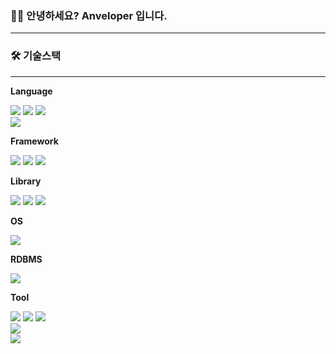 ### 👋🏼 안녕하세요? Anveloper 입니다.
---

### 🛠️ 기술스택
---
   
**Language**
<div align=left> 
  <img src="https://img.shields.io/badge/html5-E34F26?style=for-the-badge&logo=html5&logoColor=white"> 
  <img src="https://img.shields.io/badge/css-1572B6?style=for-the-badge&logo=css3&logoColor=white"> 
  <img src="https://img.shields.io/badge/javascript-F7DF1E?style=for-the-badge&logo=javascript&logoColor=black"> 
  <br>    
  <img src="https://img.shields.io/badge/java-007396?style=for-the-badge&logo=java&logoColor=white">  
  <br>    
</div>

**Framework**
<div align=left>   
  <img src="https://img.shields.io/badge/spring-6DB33F?style=for-the-badge&logo=spring&logoColor=white">
  <img src="https://img.shields.io/badge/springboot-6DB33F?style=for-the-badge&logo=springboot&logoColor=white">
  <img src="https://img.shields.io/badge/express-000000?style=for-the-badge&logo=express&logoColor=white">
  <br>
</div>
   
**Library**
<div align=left>   
  <img src="https://img.shields.io/badge/react-61DAFB?style=for-the-badge&logo=react&logoColor=black"> 
  <img src="https://img.shields.io/badge/redux-764ABC?style=for-the-badge&logo=redux&logoColor=white"> 
  <img src="https://img.shields.io/badge/vue.js-4FC08D?style=for-the-badge&logo=vue.js&logoColor=white"> 
  <br>
</div>

**OS**
<div align=left>    
  <img src="https://img.shields.io/badge/linux-FCC624?style=for-the-badge&logo=linux&logoColor=black"> 
  <br>  
</div>

**RDBMS**
<div align=left>    
  <img src="https://img.shields.io/badge/mysql-4479A1?style=for-the-badge&logo=mysql&logoColor=white">
  <br>  
</div>

**Tool**
<div align=left>    
  <img src="https://img.shields.io/badge/eclipse-2C2255?style=for-the-badge&logo=eclipseide&logoColor=white">
  <img src="https://img.shields.io/badge/vscode-007ACC?style=for-the-badge&logo=visualstudiocode&logoColor=white">
  <img src="https://img.shields.io/badge/node.js-339933?style=for-the-badge&logo=Node.js&logoColor=white">  
  <br>
  <img src="https://img.shields.io/badge/amazonaws-232F3E?style=for-the-badge&logo=amazonaws&logoColor=white">   
  <br>  
  <img src="https://img.shields.io/badge/git-F05032?style=for-the-badge&logo=git&logoColor=white">  
  <br>
</div>   
